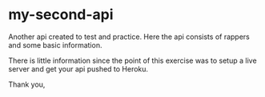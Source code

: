 # my-second-api

Another api created to test and practice. 
Here the api consists of rappers and some basic information. 

There is little information since the point of this exercise was to setup a live server and get your api pushed to Heroku.

Thank you, 
